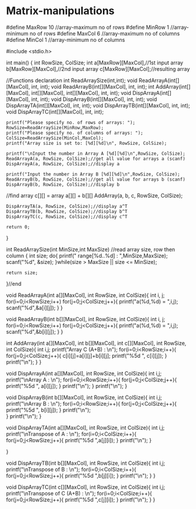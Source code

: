 # Matrix-manipulations
#define MaxRow 10 //array-maximum no of rows
#define MinRow 1 //array-minimum no of rows
#define MaxCol 6 //array-maximum no of columns
#define MinCol 1 //array-minimum no of columns

#include <stdio.h>

int main()
{
    int RowSize, ColSize;
    int a[MaxRow][MaxCol],//1st input array
        b[MaxRow][MaxCol],//2nd input array
        c[MaxRow][MaxCol];//resulting array

//Functions declaration
    int ReadArraySize(int,int);
    void ReadArrayA(int[][MaxCol], int, int);
    void ReadArrayB(int[][MaxCol], int, int);
    int AddArray(int[][MaxCol], int[][MaxCol], int[][MaxCol], int, int);
    void DispArrayA(int[][MaxCol], int, int);
    void DispArrayB(int[][MaxCol], int, int);
    void DispArrayTA(int[][MaxCol], int, int);
    void DispArrayTB(int[][MaxCol], int, int);
    void DispArrayTC(int[][MaxCol], int, int);
             
    
    printf("Please specify no. of rows of arrays: ");
    RowSize=ReadArraySize(MinRow,MaxRow);
    printf("Please specify no. of columns of arrays: ");
    ColSize=ReadArraySize(MinCol,MaxCol);
    printf("Array size is set to: [%d][%d]\n", RowSize, ColSize);

    printf("\nInput the number in Array A [%d][%d]\n",RowSize, ColSize);
    ReadArrayA(a, RowSize, ColSize);//get all value for arrays a (scanf)
    DispArrayA(a, RowSize, ColSize);//display a
    
    printf("Input the number in Array B [%d][%d]\n",RowSize, ColSize);
    ReadArrayB(b, RowSize, ColSize);//get all value for arrays b (scanf)
    DispArrayB(b, RowSize, ColSize);//display b
   
   //find array c[][] = array a[][] + b[][]
    AddArray(a, b, c, RowSize, ColSize);
    
    DispArrayTA(a, RowSize, ColSize);//display a^T
    DispArrayTB(b, RowSize, ColSize);//display b^T
    DispArrayTC(c, RowSize, ColSize);//display c^T

    return 0;
}


int ReadArraySize(int MinSize,int MaxSize) //read array size, row then column
{
    int size;
	do{
      	printf(" range[%d..%d] : ",MinSize,MaxSize);
	    scanf("%d", &size);
   	}while(size > MaxSize || size <= MinSize);

    return size;

}//end 

void ReadArrayA(int a[][MaxCol], int RowSize, int ColSize){
    int i, j;
	for(i=0;i<RowSize;i++)
	    for(j=0;j<ColSize;j++){
            printf("a(%d,%d) = ",i,j);
            scanf("%d",&a[i][j]);
          }
}

void ReadArrayB(int b[][MaxCol], int RowSize, int ColSize){
    int i, j;
	for(i=0;i<RowSize;i++)
	    for(j=0;j<ColSize;j++){
            printf("a(%d,%d) = ",i,j);
            scanf("%d",&b[i][j]);
          }
}


int AddArray(int a[][MaxCol], int b[][MaxCol], int c[][MaxCol], int RowSize, int ColSize){
    int i,j;
    printf("Array C (A+B) : \n");
    for(i=0;i<RowSize;i++){
      for(j=0;j<ColSize;j++){
          c[i][j]=a[i][j]+b[i][j];
          printf("%5d ", c[i][j]);
      } printf("\n");
    }
}
         
         
void DispArrayA(int a[][MaxCol], int RowSize, int ColSize){
    int i,j;
    printf("\nArray A : \n");
    for(i=0;i<RowSize;i++){
	    for(j=0;j<ColSize;j++){
            printf("%5d ", a[i][j]);
	    } printf("\n");
    } 
    printf("\n");
}

void DispArrayB(int b[][MaxCol], int RowSize, int ColSize){
    int i,j;
    printf("\nArray B : \n");
    for(i=0;i<RowSize;i++){
	    for(j=0;j<ColSize;j++){
        printf("%5d ", b[i][j]);
        }  printf("\n");  
     } 
    printf("\n");
}

         
void DispArrayTA(int a[][MaxCol], int RowSize, int ColSize){
    int i,j;
    printf("\nTranspose of A : \n");
    for(i=0;i<ColSize;i++){
        for(j=0;j<RowSize;j++){
            printf("%5d ",a[j][i]);
        } printf("\n");
    }
      
}

void DispArrayTB(int b[][MaxCol], int RowSize, int ColSize){
    int i,j;
    printf("\nTranspose of B : \n");
    for(i=0;i<ColSize;i++){
        for(j=0;j<RowSize;j++){
            printf("%5d ",b[j][i]);
        } printf("\n");
}
}

void DispArrayTC(int c[][MaxCol], int RowSize, int ColSize){
    int i,j;
    printf("\nTranspose of C (A+B) : \n");
    for(i=0;i<ColSize;i++){
        for(j=0;j<RowSize;j++){
            printf("%5d ",c[j][i]);
        } printf("\n");
}
}

